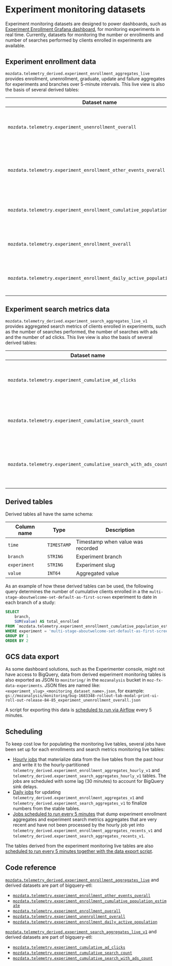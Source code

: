 # Experiment monitoring datasets

<!-- toc -->

Experiment monitoring datasets are designed to power dashboards, such as [Experiment Enrollment Grafana dashboard](https://grafana.telemetry.mozilla.org/d/XspgvdxZz/experiment-enrollment?orgId=1), for monitoring experiments in real time. Currently, datasets for monitoring the number or enrollments and number of searches performed by clients enrolled in experiments are available.

## Experiment enrollment data

`mozdata.telemetry_derived.experiment_enrollment_aggregates_live` provides enrollment, unenrollment, graduate, update and failure aggregates for experiments and branches over 5-minute intervals. This live view is also the basis of several derived tables:

| Dataset name                                                                             | Description                                                         |
| ---------------------------------------------------------------------------------------- | ------------------------------------------------------------------- |
| `mozdata.telemetry.experiment_unenrollment_overall`                                      | Overall number of clients that unenrolled from experiments          |
| `mozdata.telemetry.experiment_enrollment_other_events_overall`                           | Number of events other than `enroll` and `unenroll` sent by clients |
| `mozdata.telemetry.experiment_enrollment_cumulative_population_estimate`                 | Cumulative number of clients enrolled in experiments                |
| `mozdata.telemetry.experiment_enrollment_overall`                                        | Overall number of clients enrolled in experiments                   |
| `mozdata.telemetry.experiment_enrollment_daily_active_population`                        | Number of daily active clients enrolled in experiments              |

## Experiment search metrics data

`mozdata.telemetry_derived.experiment_search_aggregates_live_v1` provides aggregated search metrics of clients enrolled in experiments, such as the number of searches performed, the number of searches with ads and the number of ad clicks. This live view is also the basis of several derived tables:

| Dataset name                                                    | Description                                                               |
| --------------------------------------------------------------- | ------------------------------------------------------------------------- |
| `mozdata.telemetry.experiment_cumulative_ad_clicks`             | Cumulative number of ad clicks by clients enrolled in experiments         |
| `mozdata.telemetry.experiment_cumulative_search_count`          | Cumulative number of searches by clients enrolled in experiments          |
| `mozdata.telemetry.experiment_cumulative_search_with_ads_count` | Cumulative number of searches with ads by clients enrolled in experiments |

## Derived tables

Derived tables all have the same schema:

| Column name             | Type        | Description                                                                              |
| ----------------------- | ----------- | ---------------------------------------------------------------------------------------- |
| `time`                  | `TIMESTAMP` | Timestamp when value was recorded                                                        |
| `branch`                | `STRING`    | Experiment branch                                                                        |
| `experiment`            | `STRING`    | Experiment slug                                                                          |
| `value`                 | `INT64`     | Aggregated value                                                                         |

As an example of how these derived tables can be used, the following query determines the number of cumulative clients enrolled
in a the `multi-stage-aboutwelcome-set-default-as-first-screen` experiment to date in each branch of a study:

```sql
SELECT 
    branch,
    SUM(value) AS total_enrolled
FROM `mozdata.telemetry.experiment_enrollment_cumulative_population_estimate`
WHERE experiment = 'multi-stage-aboutwelcome-set-default-as-first-screen'
GROUP BY 1
ORDER BY 2
```

## GCS data export

As some dashboard solutions, such as the Experimenter console, might not have access to BigQuery, data from derived experiment monitoring tables is also exported as JSON to `monitoring/` in the `mozanalysis` bucket in `moz-fx-data-experiments`. JSON files are named like: `<experiment_slug>_<monitoring_dataset_name>.json`, for example: `gs://mozanalysis/monitoring/bug-1683348-rollout-tab-modal-print-ui-roll-out-release-84-85_experiment_unenrollment_overall.json`

A script for exporting this data is [scheduled to run via Airflow](https://github.com/mozilla/telemetry-airflow/blob/ad3d678cb45c7ac67cb96a46efb6b4e731b856f0/dags/experiments_live.py#L70) every 5 minutes.

## Scheduling

To keep cost low for populating the monitoring live tables, several jobs have been set up for each enrollments and search metrics monitoring live tables:

- [Hourly jobs](https://github.com/mozilla/bigquery-etl/blob/master/dags/bqetl_experiments_hourly.py) that materialize data from the live tables from the past hour and write it to the hourly-partitioned `telemetry_derived.experiment_enrollment_aggregates_hourly_v1` and `telemetry_derived.experiment_search_aggregates_hourly_v1` tables. The jobs are scheduled with some lag (30 minutes) to account for BigQuery sink delays.
- [Daily jobs](https://github.com/mozilla/bigquery-etl/blob/master/dags/bqetl_experiments_daily.py) for updating `telemetry_derived.experiment_enrollment_aggregates_v1` and `telemetry_derived.experiment_search_aggregates_v1` to finalize numbers from the stable tables.
- [Jobs scheduled to run every 5 minutes](https://github.com/mozilla/telemetry-airflow/blob/ad3d678cb45c7ac67cb96a46efb6b4e731b856f0/dags/experiments_live.py#L18) that dump experiment enrollment aggregates and experiment search metrics aggregates that are very recent and have not been processed by the hourly job yet into `telemetry_derived.experiment_enrollment_aggregates_recents_v1` and `telemetry_derived.experiment_search_aggregates_recents_v1`.

The tables derived from the experiment monitoring live tables are also [scheduled to run every 5 minutes together with the data export script](https://github.com/mozilla/telemetry-airflow/blob/ad3d678cb45c7ac67cb96a46efb6b4e731b856f0/dags/experiments_live.py#L18).

## Code reference

[`mozdata.telemetry_derived.experiment_enrollment_aggregates_live`](https://github.com/mozilla/bigquery-etl/blob/master/sql/moz-fx-data-shared-prod/telemetry_derived/experiment_enrollment_aggregates_live/view.sql) and derived datasets are part of bigquery-etl:

- [`mozdata.telemetry.experiment_enrollment_other_events_overall`](https://github.com/mozilla/bigquery-etl/blob/master/sql/moz-fx-data-shared-prod/telemetry_derived/experiment_enrollment_other_events_overall_v1/query.sql)
- [`mozdata.telemetry.experiment_enrollment_cumulative_population_estimate`](https://github.com/mozilla/bigquery-etl/blob/master/sql/moz-fx-data-shared-prod/telemetry_derived/experiment_enrollment_cumulative_population_estimate_v1/query.sql)
- [`mozdata.telemetry.experiment_enrollment_overall`](https://github.com/mozilla/bigquery-etl/blob/master/sql/moz-fx-data-shared-prod/telemetry_derived/experiment_enrollment_overall_v1/query.sql)
- [`mozdata.telemetry.experiment_unenrollment_overall`](https://github.com/mozilla/bigquery-etl/blob/master/sql/moz-fx-data-shared-prod/telemetry_derived/experiment_unenrollment_overall_v1/query.sql)
- [`mozdata.telemetry.experiment_enrollment_daily_active_population`](https://github.com/mozilla/bigquery-etl/blob/master/sql/moz-fx-data-shared-prod/telemetry_derived/experiment_enrollment_daily_active_population_v1/query.sql)

[`mozdata.telemetry_derived.experiment_search_aggregates_live_v1`](https://github.com/mozilla/bigquery-etl/blob/master/sql/moz-fx-data-shared-prod/telemetry_derived/experiment_search_aggregates_live_v1/view.sql) and derived datasets are part of bigquery-etl:

- [`mozdata.telemetry.experiment_cumulative_ad_clicks`](https://github.com/mozilla/bigquery-etl/blob/master/sql/moz-fx-data-shared-prod/telemetry_derived/experiment_cumulative_ad_clicks_v1/query.sql)
- [`mozdata.telemetry.experiment_cumulative_search_count`](https://github.com/mozilla/bigquery-etl/blob/master/sql/moz-fx-data-shared-prod/telemetry_derived/experiment_cumulative_search_count_v1/query.sql)
- [`mozdata.telemetry.experiment_cumulative_search_with_ads_count`](https://github.com/mozilla/bigquery-etl/blob/master/sql/moz-fx-data-shared-prod/telemetry_derived/experiment_cumulative_search_with_ads_count_v1/query.sql)
